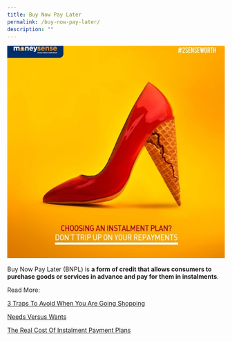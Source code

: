 ```yaml
---
title: Buy Now Pay Later
permalink: /buy-now-pay-later/
description: ""
---
```

![BNPL](/images/In%20The%20Spotlight/screenshot_20230819_004854_facebook.jpg)


Buy Now Pay Later (BNPL) is **a form of credit that allows consumers to purchase goods or services in advance and pay for them in instalments**.

Read More:

[3 Traps To Avoid When You Are Going Shopping](/3-traps-to-avoid-when-you-are-going-shopping)

[Needs Versus Wants](/needs-versus-wants)

[The Real Cost Of Instalment Payment Plans](/real-cost-of-instalment-payment-plans)